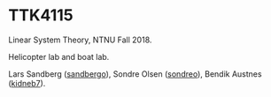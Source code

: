 # TTK4115
Linear System Theory, NTNU Fall 2018.


Helicopter lab and boat lab.


Lars Sandberg ([sandbergo](https://github.com/sandbergo)), Sondre Olsen ([sondreo](https://github.com/sondreo)), Bendik Austnes ([kidneb7](https://github.com/kidneb7)).
